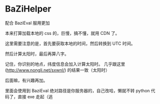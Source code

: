 # BaZiHelper
配合 BaziEval 服用更加

本来打算加载本地的 css 的，巨慢，搞不懂，就用 CDN 了。

这里需要注意的是，首先要获取本地的时间，然后转换到 UTC 时间。

然后计算太阳时，最后再算八字。

记住，你识别的地点，纬度信息会加入计算太阳时。
几乎跟这里(http://www.nongli.net/sxwnl/) 的结果一致（太阳时）

后面嘛，有兴趣再加。

里面会使用到 BaziEval 绝对路径是你服务器的，自己改哈，懒就不转 python 代码了，直接 exe 走起（逃
